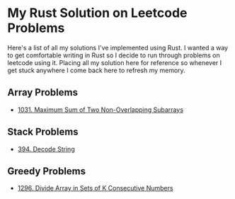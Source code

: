 # My Rust Solution on Leetcode Problems

Here's a list of all my solutions I've implemented using Rust. I wanted a way to get comfortable writing in Rust
so I decide to run through problems on leetcode using it. Placing all my solution here for reference so whenever I get
stuck anywhere I come back here to refresh my memory.

## Array Problems

- [1031. Maximum Sum of Two Non-Overlapping Subarrays](./MaximumSumofTwoNon-OverlappingSubarrays.md)

## Stack Problems

- [394. Decode String](./DecodeString.md)

## Greedy Problems

- [1296. Divide Array in Sets of K Consecutive Numbers](./DivideArrayinSetsofKConsecutiveNumbers.md)
